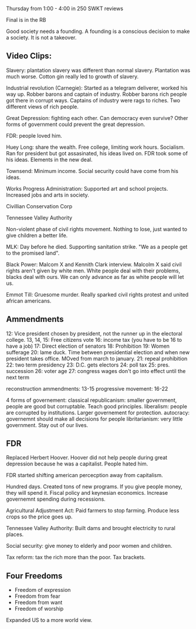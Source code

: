 Thursday from 1:00 - 4:00 in 250 SWKT reviews

Final is in the RB

Good society needs a founding. A founding is a conscious decision to make a society. It is not a takeover.

## Video Clips:

Slavery: plantation slavery was different than normal slavery. Plantation was much worse. Cotton gin really led to growth of slavery.

Industrial revolution (Carnegie): Started as a telegram deliverer, worked his way up. Robber barons and captain of industry. Robber barons rich people got there in corrupt ways. Captains of industry were rags to riches. Two different views of rich people.

Great Depression: fighting each other. Can democracy even survive? Other forms of government could prevent the great depression.

FDR: people loved him.

Huey Long: share the wealth. Free college, limiting work hours. Socialism. Ran for president but got assasinated, his ideas lived on. FDR took some of his ideas. Elements in the new deal.

Townsend: Minimum income. Social security could have come from his ideas.

Works Progress Administration: Supported art and school projects. Increased jobs and arts in society.

Civillian Conservation Corp

Tennessee Valley Authority

Non-violent phase of civil rights movement. Nothing to lose, just wanted to give children a better life.

MLK: Day before he died. Supporting sanitation strike. "We as a people get to the promised land".

Black Power: Malcom X and Kennith Clark interview. Malcolm X said civil rights aren't given by white men. White people deal with their problems, blacks deal with ours. We can only advance as far as white people will let us.

Emmot Till: Gruesome murder. Really sparked civil rights protest and united african americans.

## Ammendments

12: Vice president chosen by president, not the runner up in the electoral college.
13, 14, 15: Free citizens vote
16: income tax (you have to be 16 to have a job)
17: Direct election of senators
18: Prohibition
19: Women sufferage
20: lame duck. Time between presidential election and when new president takes office. MOved from march to january.
21: repeal prohibition
22: two term presidency
23: D.C. gets electors
24: poll tax
25: pres. succession
26: voter age
27: congress wages don't go into effect until the next term

reconstruction ammendments: 13-15
progressive movement: 16-22

4 forms of governement:
classical republicanism: smaller government, people are good but corruptable. Teach good principles.
liberalism: people are corrupted by institutions. Larger governement for protection.
autocracy: governemnt should make all decisions for people
libritarianism: very little government. Stay out of our lives.

## FDR
Replaced Herbert Hoover. Hoover did not help people during great depression because he was a capitalist. People hated him.

FDR started shifting american percecption away from capitalism.

Hundred days. Created tons of new programs. If you give people money, they will spend it. Fiscal policy and keynesian economics. Increase governemnt spending during recessions.

Agricultural Adjustment Act: Paid farmers to stop farming. Produce less crops so the price goes up.

Tennessee Valley Authority: Built dams and brought electricity to rural places.

Social security: give money to elderly and poor women and children.

Tax reform: tax the rich more than the poor. Tax brackets.

## Four Freedoms
 - Freedom of expression
 - Freedom from fear
 - Freedom from want
 - Freedom of worship
 
Expanded US to a more world view.
